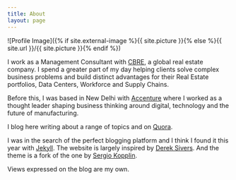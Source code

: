 ```yaml
---
title: About
layout: page
---
```

![Profile Image]({% if site.external-image %}{{ site.picture }}{% else %}{{ site.url }}/{{ site.picture }}{% endif %})

I work as a Management Consultant with [CBRE](https://www.cbre.com/), a global real estate company. I spend a greater part of my day helping clients solve complex business problems and build distinct advantages for their Real Estate portfolios, Data Centers, Workforce and Supply Chains.

Before this, I was based in New Delhi with [Accenture](https://www.accenture.com/sg-en) where I worked as a thought leader shaping business thinking around digital, technology and the future of manufacturing.

I blog here writing about a range of topics and on [Quora](https://www.quora.com/profile/Udit-Sabharwal-1). 

I was in the search of the perfect blogging platform and I think I found it this year with [Jekyll](https://jekyllrb.com/). The website is largely inspired by [Derek Sivers](https://sivers.org/). And the theme is a fork of the one by [Sergio Kopplin](https://github.com/sergiokopplin/indigo).

<p> Views expressed on the blog are my own. </p>
